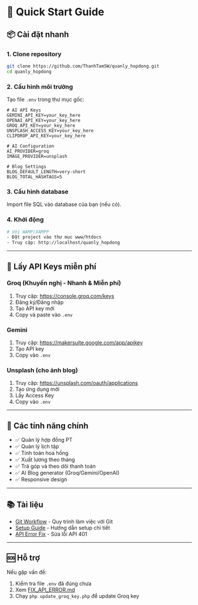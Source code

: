 # 🚀 Quick Start Guide

## 📦 Cài đặt nhanh

### 1. Clone repository
```bash
git clone https://github.com/ThanhTamSW/quanly_hopdong.git
cd quanly_hopdong
```

### 2. Cấu hình môi trường

Tạo file `.env` trong thư mục gốc:

```env
# AI API Keys
GEMINI_API_KEY=your_key_here
OPENAI_API_KEY=your_key_here
GROQ_API_KEY=your_key_here
UNSPLASH_ACCESS_KEY=your_key_here
CLIPDROP_API_KEY=your_key_here

# AI Configuration
AI_PROVIDER=groq
IMAGE_PROVIDER=unsplash

# Blog Settings
BLOG_DEFAULT_LENGTH=very-short
BLOG_TOTAL_HASHTAGS=5
```

### 3. Cấu hình database

Import file SQL vào database của bạn (nếu có).

### 4. Khởi động

```bash
# Với WAMP/XAMPP
- Đặt project vào thư mục www/htdocs
- Truy cập: http://localhost/quanly_hopdong
```

---

## 🔑 Lấy API Keys miễn phí

### Groq (Khuyến nghị - Nhanh & Miễn phí)
1. Truy cập: https://console.groq.com/keys
2. Đăng ký/Đăng nhập
3. Tạo API key mới
4. Copy và paste vào `.env`

### Gemini
1. Truy cập: https://makersuite.google.com/app/apikey
2. Tạo API key
3. Copy vào `.env`

### Unsplash (cho ảnh blog)
1. Truy cập: https://unsplash.com/oauth/applications
2. Tạo ứng dụng mới
3. Lấy Access Key
4. Copy vào `.env`

---

## 🎯 Các tính năng chính

- ✅ Quản lý hợp đồng PT
- ✅ Quản lý lịch tập
- ✅ Tính toán hoa hồng
- ✅ Xuất lương theo tháng
- ✅ Trả góp và theo dõi thanh toán
- ✅ AI Blog generator (Groq/Gemini/OpenAI)
- ✅ Responsive design

---

## 📚 Tài liệu

- [Git Workflow](GIT_WORKFLOW.md) - Quy trình làm việc với Git
- [Setup Guide](SETUP.md) - Hướng dẫn setup chi tiết
- [API Error Fix](FIX_API_ERROR.md) - Sửa lỗi API 401

---

## 🆘 Hỗ trợ

Nếu gặp vấn đề:
1. Kiểm tra file `.env` đã đúng chưa
2. Xem [FIX_API_ERROR.md](FIX_API_ERROR.md)
3. Chạy `php update_groq_key.php` để update Groq key


